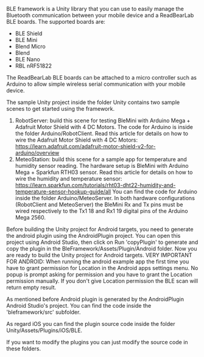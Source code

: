 BLE framework is a Unity library that you can use to easily manage the Bluetooth communication between your mobile device and a ReadBearLab BLE boards.
The supported boards are:
* BLE Shield
* BLE Mini
* Blend Micro
* Blend
* BLE Nano
* RBL nRF51822

The ReadBearLab BLE boards can be attached to a micro controller such as Arduino to allow simple wireless serial communication with your mobile device.

The sample Unity project inside the folder Unity contains two sample scenes to get started using the framework.
1) RobotServer: build this scene for testing BleMini with Arduino Mega + Adafruit Motor Shield with 4 DC Motors. The code for Arduino is inside the folder Arduino/RobotClient. Read this article for details on how to wire the Adafruit Motor Shield with 4 DC Motors: https://learn.adafruit.com/adafruit-motor-shield-v2-for-arduino/overview
2) MeteoStation: build this scene for a sample app for temperature and humidity sensor reading. The hardware setup is BleMini with Arduino Mega + Sparkfun RTH03 sensor.  Read this article for details on how to wire the humidity and temperature sensor: https://learn.sparkfun.com/tutorials/rht03-dht22-humidity-and-temperature-sensor-hookup-guide/all 
You can find the code for Arduino inside the folder Arduino/MeteoServer.
In both hardware configurations (RobotClient and MeteoServer) the BleMini Rx and Tx pins must be wired respectively to the Tx1 18 and Rx1 19 digital pins of the Arduino Mega 2560.

Before building the Unity project for Android targets, you need to generate the android plugin using the AndroidPlugin project. You can open this project using Android Studio, then click on Run 'copyPlugin' to generate and copy the plugin in the BleFramework/Assets/Plugin/Android folder.
Now you are ready to build the Unity project for Android targets. 
VERY IMPORTANT FOR ANDROID: When running the android example app the first time you have to grant permission for Location in the Android apps settings menu. No popup is prompt asking for permission and you have to grant the Location permission manually. If you don't give Location permission the BLE scan will return empty result.

As mentioned before Android plugin is generated by the AndroidPlugin Android Studio's project. You can find the code inside the 'bleframework/src' subfolder. 

As regard iOS you can find the plugin source code inside the folder Unity/Assets/Plugins/iOS/BLE. 

If you want to modify the plugins you can just modify the source code in these folders.
